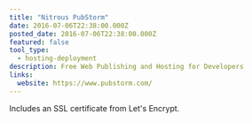 ```yaml
---
title: "Nitrous PubStorm"
date: 2016-07-06T22:38:00.000Z
posted_date: 2016-07-06T22:38:00.000Z
featured: false
tool_type: 
  - hosting-deployment
description: Free Web Publishing and Hosting for Developers
links:
  website: https://www.pubstorm.com/
---
```

Includes an SSL certificate from Let's Encrypt.